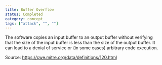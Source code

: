```yaml
---
title: Buffer Overflow
status: Completed
category: concept
tags: ["attack", "", ""]
---
```


The software copies an input buffer to an output buffer without verifying that the size of the input buffer is less than the size of the output buffer. It can lead to a denial of service or (in some cases) arbitrary code execution.

Source: https://cwe.mitre.org/data/definitions/120.html

